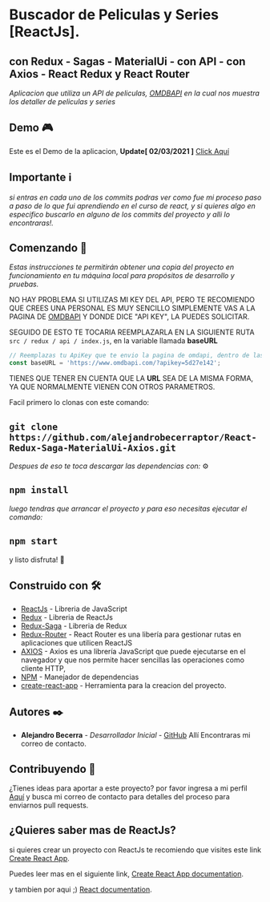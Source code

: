 # Buscador de Peliculas y Series [ReactJs].
## con Redux - Sagas - MaterialUi - con API - con Axios - React Redux y React Router

_Aplicacion que utiliza un API de peliculas, [OMDBAPI](http://www.omdbapi.com) en la cual nos muestra los detaller de peliculas y series_

## Demo 🎮

Este es el Demo de la aplicacion, **Update[ 02/03/2021 ]** [Click Aquí](https://amazing-davinci-e01484.netlify.app)


## Importante ℹ

_si entras en cada uno de los commits podras ver como fue mi proceso paso a paso de lo que fui aprendiendo en el curso de react, y si quieres algo en especifico buscarlo en alguno de los commits del proyecto y alli lo encontraras!._

## Comenzando 🚀

_Estas instrucciones te permitirán obtener una copia del proyecto en funcionamiento en tu máquina local para propósitos de desarrollo y pruebas._

NO HAY PROBLEMA SI UTILIZAS MI KEY DEL API, PERO TE RECOMIENDO QUE CREES UNA PERSONAL ES MUY SENCILLO SIMPLEMENTE VAS A LA PAGINA DE [OMDBAPI](http://www.omdbapi.com) Y DONDE DICE "API KEY", LA PUEDES SOLICITAR.

SEGUIDO DE ESTO TE TOCARIA REEMPLAZARLA EN LA SIGUIENTE RUTA `src / redux / api / index.js`, en la variable llamada **baseURL**

```javascript
// Reemplazas tu ApiKey que te envio la pagina de omdapi, dentro de las comillas.
const baseURL = 'https://www.omdbapi.com/?apikey=5d27e142';

```
TIENES QUE TENER EN CUENTA QUE LA **URL** SEA DE LA MISMA FORMA, YA QUE NORMALMENTE VIENEN CON OTROS PARAMETROS.

Facil primero lo clonas con este comando:

## `git clone https://github.com/alejandrobecerraptor/React-Redux-Saga-MaterialUi-Axios.git`

_Despues de eso te toca descargar las dependencias con:_ ⚙️

## `npm install`

_luego tendras que arrancar el proyecto y para eso necesitas ejecutar el comando:_

## `npm start`

y listo disfruta! 🍦

## Construido con 🛠️

* [ReactJs](https://reactjs.org/) - Libreria de JavaScript
* [Redux](https://github.com/reduxjs/redux) - Libreria de ReactJs
* [Redux-Saga](https://github.com/redux-saga/redux-saga) - Libreria de Redux
* [Redux-Router](https://github.com/ReactTraining/react-router) - React Router es una libería para gestionar rutas en aplicaciones que utilicen ReactJS
* [AXIOS](https://github.com/axios/axios) - Axios es una librería JavaScript que puede ejecutarse en el navegador y que nos permite hacer sencillas las operaciones como cliente HTTP,
* [NPM](https://nodejs.org/es/download/) - Manejador de dependencias
* [create-react-app](https://github.com/facebook/create-react-app) - Herramienta para la creacion del proyecto.

## Autores ✒️

* **Alejandro Becerra** - *Desarrollador Inicial* - [GitHub](https://github.com/alejandrobecerraptor)
Allí Encontraras mi correo de contacto.

## Contribuyendo 📣

¿Tienes ideas para aportar a este proyecto? por favor ingresa a mi perfil  [Aquí](https://github.com/alejandrobecerraptor) y busca mi correo de contacto para detalles del proceso para enviarnos pull requests.

## ¿Quieres saber mas de ReactJs?

si quieres crear un proyecto con ReactJs te recomiendo que visites este link [Create React App](https://github.com/facebook/create-react-app).

Puedes leer mas en el siguiente link, [Create React App documentation](https://facebook.github.io/create-react-app/docs/getting-started).

y tambien por aqui ;) [React documentation](https://reactjs.org/).